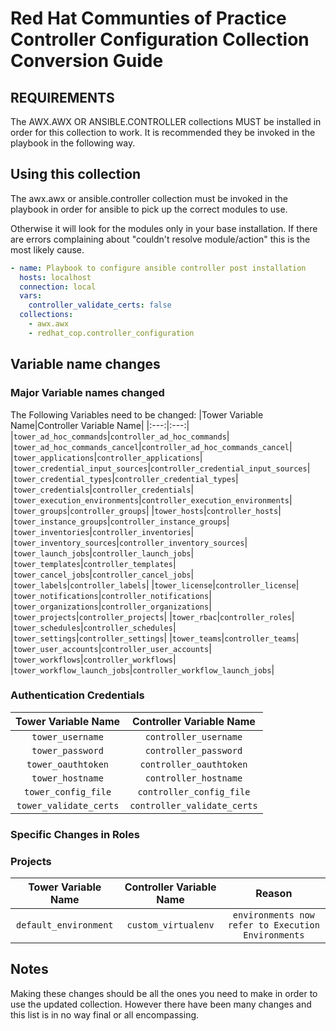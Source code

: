 # Red Hat Communties of Practice Controller Configuration Collection Conversion Guide

## REQUIREMENTS

The AWX.AWX OR ANSIBLE.CONTROLLER collections MUST be installed in order for this collection to work. It is recommended they be invoked in the playbook in the following way.

## Using this collection

The awx.awx or ansible.controller collection must be invoked in the playbook in order for ansible to pick up the correct modules to use.

Otherwise it will look for the modules only in your base installation. If there are errors complaining about "couldn't resolve module/action" this is the most likely cause.

```yaml
- name: Playbook to configure ansible controller post installation
  hosts: localhost
  connection: local
  vars:
    controller_validate_certs: false
  collections:
    - awx.awx
    - redhat_cop.controller_configuration
```

## Variable name changes

### Major Variable names changed

The Following Variables need to be changed:
|Tower Variable Name|Controller Variable Name|
|:---:|:---:|
|`tower_ad_hoc_commands`|`controller_ad_hoc_commands`|
|`tower_ad_hoc_commands_cancel`|`controller_ad_hoc_commands_cancel`|
|`tower_applications`|`controller_applications`|
|`tower_credential_input_sources`|`controller_credential_input_sources`|
|`tower_credential_types`|`controller_credential_types`|
|`tower_credentials`|`controller_credentials`|
|`tower_execution_environments`|`controller_execution_environments`|
|`tower_groups`|`controller_groups`|
|`tower_hosts`|`controller_hosts`|
|`tower_instance_groups`|`controller_instance_groups`|
|`tower_inventories`|`controller_inventories`|
|`tower_inventory_sources`|`controller_inventory_sources`|
|`tower_launch_jobs`|`controller_launch_jobs`|
|`tower_templates`|`controller_templates`|
|`tower_cancel_jobs`|`controller_cancel_jobs`|
|`tower_labels`|`controller_labels`|
|`tower_license`|`controller_license`|
|`tower_notifications`|`controller_notifications`|
|`tower_organizations`|`controller_organizations`|
|`tower_projects`|`controller_projects`|
|`tower_rbac`|`controller_roles`|
|`tower_schedules`|`controller_schedules`|
|`tower_settings`|`controller_settings`|
|`tower_teams`|`controller_teams`|
|`tower_user_accounts`|`controller_user_accounts`|
|`tower_workflows`|`controller_workflows`|
|`tower_workflow_launch_jobs`|`controller_workflow_launch_jobs`|

### Authentication Credentials

|Tower Variable Name|Controller Variable Name|
|:---:|:---:|
|`tower_username`|`controller_username`|
|`tower_password`|`controller_password`|
|`tower_oauthtoken`|`controller_oauthtoken`|
|`tower_hostname`|`controller_hostname`|
|`tower_config_file`|`controller_config_file`|
|`tower_validate_certs`|`controller_validate_certs`|

### Specific Changes in Roles

### Projects

|Tower Variable Name|Controller Variable Name|Reason|
|:---:|:---:|:---:|
|`default_environment`|`custom_virtualenv`|`environments now refer to Execution Environments`|

## Notes

Making these changes should be all the ones you need to make in order to use the updated collection.
However there have been many changes and this list is in no way final or all encompassing.
